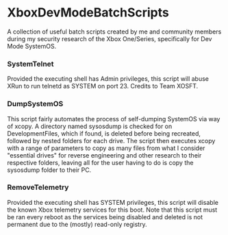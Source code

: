# XboxDevModeBatchScripts
A collection of useful batch scripts created by me and community members during my security research of the Xbox One/Series, specifically for Dev Mode SystemOS.

### SystemTelnet
Provided the executing shell has Admin privileges, this script will abuse XRun to run telnetd as SYSTEM on port 23. Credits to Team XOSFT.

### DumpSystemOS
This script fairly automates the process of self-dumping SystemOS via way of xcopy. A directory named sysosdump is checked for on DevelopmentFiles, which if found, is deleted before being recreated, followed by nested folders for each drive. The script then executes xcopy with a range of parameters to copy as many files from what I consider "essential drives" for reverse engineering and other research to their respective folders, leaving all for the user having to do is copy the sysosdump folder to their PC.

### RemoveTelemetry 
Provided the executing shell has SYSTEM privileges, this script will disable the known Xbox telemetry services for this boot. Note that this script must be ran every reboot as the services being disabled and deleted is not permanent due to the (mostly) read-only registry. 
